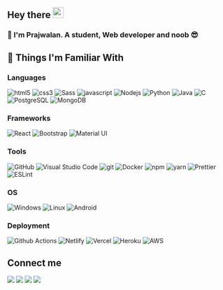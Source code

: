 ## Hey there <img src="https://media.giphy.com/media/hvRJCLFzcasrR4ia7z/giphy.gif" width="25px">

### 📝 I'm Prajwalan. A student, Web developer and noob 😎

## 🔭 Things I'm Familiar With

### Languages

<p>
    <img alt="html5" src="https://img.shields.io/badge/-HTML5-E34F26?style=for-the-badge&logo=html5&logoColor=white" />
    <img alt="css3" src="https://img.shields.io/badge/-CSS3-1572B6?style=for-the-badge&logo=css3&logoColor=white" />
    <img alt="Sass" src="https://img.shields.io/badge/-Sass-CC6699?style=for-the-badge&logo=sass&logoColor=white" />
    <img alt="javascript" src="https://img.shields.io/badge/-JavaScript-F7DF1E?style=for-the-badge&logo=javascript&logoColor=white" />
    <img alt="Nodejs" src="https://img.shields.io/badge/-Nodejs-43853d?style=for-the-badge&logo=Node.js&logoColor=white" />
    <img alt="Python" src="https://img.shields.io/badge/-Python-3776AB?style=for-the-badge&logo=python&logoColor=white" />
    <img alt="Java" src="https://img.shields.io/badge/-Java-007396?style=for-the-badge&logo=Java&logoColor=white" />
    <img alt="C" src="https://img.shields.io/badge/--A8B9CC?style=for-the-badge&logo=C&logoColor=black" />
    <img alt="PostgreSQL" src="https://img.shields.io/badge/-PostgreSQL-336791?style=for-the-badge&logo=PostgreSQL&logoColor=white" />
    <img alt="MongoDB" src="https://img.shields.io/badge/-MongoDB-47A248?style=for-the-badge&logo=MongoDB&logoColor=white" />

</p>

### Frameworks

<p>
    <img alt="React" src="https://img.shields.io/badge/-React-45b8d8?style=for-the-badge&logo=react&logoColor=white" />
    <img alt="Bootstrap" src="https://img.shields.io/badge/-Bootstrap-563D7C?style=for-the-badge&logo=bootstrap&logoColor=white" />
    <img alt="Material UI" src="https://img.shields.io/badge/-Material UI-0081CB?style=for-the-badge&logo=Material-UI&logoColor=white" />
</p>

### Tools

<p>
    <img alt="GitHub" src="https://img.shields.io/badge/-GitHub-181717?style=for-the-badge&logo=github&logoColor=white" />
    <img alt="Visual Studio Code" src="https://img.shields.io/badge/-Visual%20Studio%20Code-007ACC?style=for-the-badge&logo=visual-studio-code&logoColor=white" />
    <img alt="git" src="https://img.shields.io/badge/-Git-F05032?style=for-the-badge&logo=git&logoColor=white" />
    <img alt="Docker" src="https://img.shields.io/badge/-Docker-2496ED?style=for-the-badge&logo=Docker&logoColor=white" />
    <img alt="npm" src="https://img.shields.io/badge/-NPM-CB3837?style=for-the-badge&logo=npm&logoColor=white" />
    <img alt="yarn" src="https://img.shields.io/badge/-Yarn-2C8EBB?style=for-the-badge&logo=yarn&logoColor=white" />
    <img alt="Prettier" src="https://img.shields.io/badge/-Prettier-F7B93E?style=for-the-badge&logo=prettier&logoColor=white" />
    <img alt="ESLint" src="https://img.shields.io/badge/-ESLint-4B32C3?style=for-the-badge&logo=eslint&logoColor=white" />
</p>

### OS
 
<p>
    <img alt="Windows" src="https://img.shields.io/badge/-Windows-0078D6?style=for-the-badge&logo=Windows&logoColor=white" />
    <img alt="Linux" src="https://img.shields.io/badge/-Linux-FCC624?style=for-the-badge&logo=Linux&logoColor=white" />
    <img alt="Android" src="https://img.shields.io/badge/-Android-3DDC84?style=for-the-badge&logo=Android&logoColor=white" />
    
</p>

### Deployment

<p>
    <img alt="Github Actions" src="https://img.shields.io/badge/-Github_Actions-2088FF?style=for-the-badge&logo=github-actions&logoColor=white" />
    <img alt="Netlify" src="https://img.shields.io/badge/-Netlify-00C7B7?style=for-the-badge&logo=netlify&logoColor=white" />
    <img alt="Vercel" src="https://img.shields.io/badge/-Vercel-000000?style=for-the-badge&logo=vercel&logoColor=white" />
    <img alt="Heroku" src="https://img.shields.io/badge/-Heroku-430098?style=for-the-badge&logo=Heroku&logoColor=white" />
    <img alt="AWS" src="https://img.shields.io/badge/-Amazon AWS-232F3E?style=for-the-badge&logo=Amazon-AWS&logoColor=white" />
</p>

## Connect me

<p>
    <a href="https://fb.com/prajwaln.prajju" target="blank"><img src="https://img.shields.io/badge/Facebook-1877F2?style=for-the-badge&logo=facebook&logoColor=white" /></a>
    <a  href="https://www.instagram.com/4n0nym0u5_/" target="blank"><img src="https://img.shields.io/badge/Instagram-E4405F?style=for-the-badge&logo=instagram&logoColor=white" /></a>
    <a  href="https://twitter.com/prajwalan2" target="blank"><img src="https://img.shields.io/badge/Twitter-1DA1F2?style=for-the-badge&logo=twitter&logoColor=white" /></a>
    <a  href="https://github.com/prajwalan364" target="blank"><img src="https://img.shields.io/badge/GitHub-100000?style=for-the-badge&logo=github&logoColor=white" /></a>
</p>
